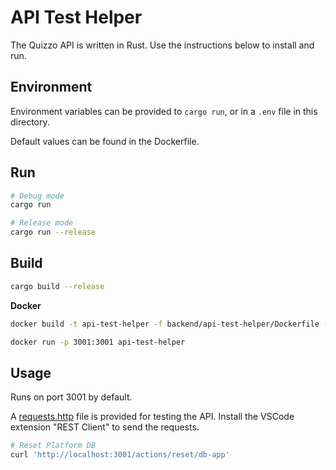 # API Test Helper

The Quizzo API is written in Rust. Use the instructions below to install and run.

## Environment

Environment variables can be provided to `cargo run`, or in a `.env` file in this directory.

Default values can be found in the Dockerfile.

## Run

```bash
# Debug mode
cargo run

# Release mode
cargo run --release
```

## Build

```bash
cargo build --release
```

**Docker**

```bash
docker build -t api-test-helper -f backend/api-test-helper/Dockerfile --target=dev .

docker run -p 3001:3001 api-test-helper
```

## Usage

Runs on port 3001 by default.

A [requests.http](./requests.http) file is provided for testing the API. Install the VSCode extension "REST Client" to send the requests.

```bash
# Reset Platform DB
curl 'http://localhost:3001/actions/reset/db-app'
```
